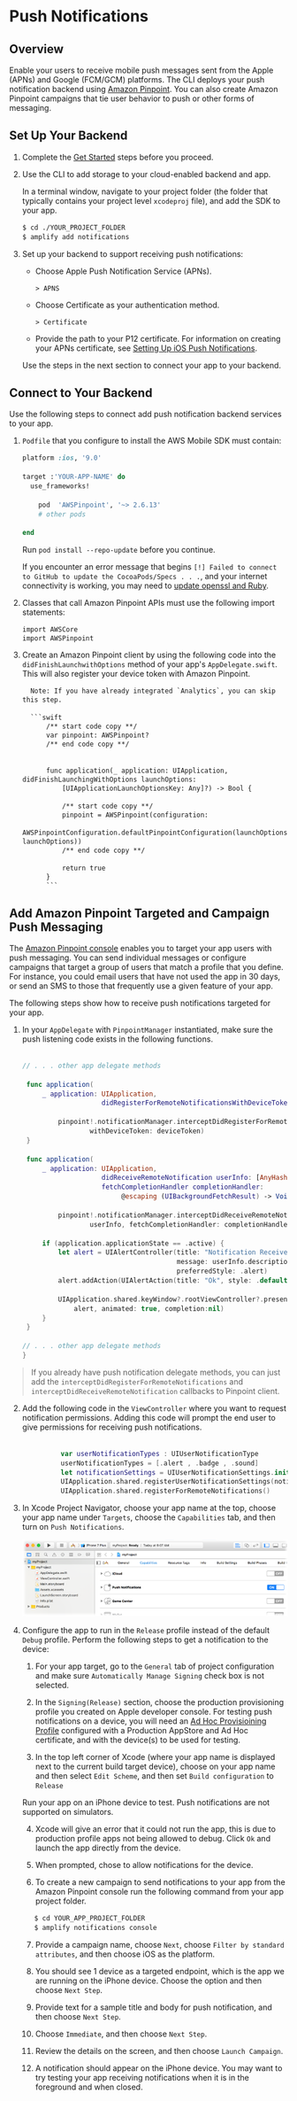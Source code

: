 # Push Notifications

## Overview

Enable your users to receive mobile push messages sent from the Apple (APNs) and Google (FCM/GCM) platforms. The CLI deploys your push notification backend using [Amazon Pinpoint](http://docs.aws.amazon.com/pinpoint/latest/developerguide/).
You can also create Amazon Pinpoint campaigns that tie user behavior to push or other forms of messaging.

## Set Up Your Backend

1. Complete the [Get Started](./start) steps before you proceed.

2. Use the CLI to add storage to your cloud-enabled backend and app.

    In a terminal window, navigate to your project folder (the folder that typically contains your project level `xcodeproj` file), and add the SDK to your app.

    ```bash
    $ cd ./YOUR_PROJECT_FOLDER
    $ amplify add notifications
    ```

3. Set up your backend to support receiving push notifications:

    - Choose Apple Push Notification Service (APNs).

       ```
       > APNS
       ```

    - Choose Certificate as your authentication method.

       ```
       > Certificate
       ```

    - Provide the path to your P12 certificate. For information on creating your APNs certificate, see [Setting Up iOS Push Notifications](http://docs.aws.amazon.com/pinpoint/latest/developerguide/apns-setup.html).

   Use the steps in the next section to connect your app to your backend.


## Connect to Your Backend

Use the following steps to connect add push notification backend services to your app.

1. `Podfile` that you configure to install the AWS Mobile SDK must contain:

	```ruby
    platform :ios, '9.0'

    target :'YOUR-APP-NAME' do
      use_frameworks!

        pod  'AWSPinpoint', '~> 2.6.13'
        # other pods

    end
	```

	Run `pod install --repo-update` before you continue.

	If you encounter an error message that begins `[!] Failed to connect to GitHub to update the CocoaPods/Specs . . .`, and your internet connectivity is working, you may need to [update openssl and Ruby](https://stackoverflow.com/questions/38993527/cocoapods-failed-to-connect-to-github-to-update-the-cocoapods-specs-specs-repo/48962041#48962041).

2. Classes that call Amazon Pinpoint APIs must use the following import statements:

	```
	import AWSCore
	import AWSPinpoint
	```

3. Create an Amazon Pinpoint client by using the following code into the
         `didFinishLaunchwithOptions` method of your app's `AppDelegate.swift`. This
         will also register your device token with Amazon Pinpoint.

         Note: If you have already integrated `Analytics`, you can skip this step.

         ```swift
             /** start code copy **/
             var pinpoint: AWSPinpoint?
             /** end code copy **/


             func application(_ application: UIApplication, didFinishLaunchingWithOptions launchOptions:
                 [UIApplicationLaunchOptionsKey: Any]?) -> Bool {

                 /** start code copy **/
                 pinpoint = AWSPinpoint(configuration:
                         AWSPinpointConfiguration.defaultPinpointConfiguration(launchOptions: launchOptions))
                 /** end code copy **/

                 return true
             }
             ```

## Add Amazon Pinpoint Targeted and Campaign Push Messaging

The [Amazon Pinpoint console](https://console.aws.amazon.com/pinpoint/) enables you to target your app users with push messaging. You can send individual messages or configure campaigns that target a group of users that match a profile that you define.
For instance, you could email users that have not used the app in 30 days, or send an SMS to those that frequently use a given feature of your app.

The following steps show how to receive push notifications targeted for your app.

1. In your `AppDelegate` with `PinpointManager` instantiated, make sure the push
         listening code exists in the following functions.

    ```swift

    // . . . other app delegate methods

     func application(
         _ application: UIApplication,
                        didRegisterForRemoteNotificationsWithDeviceToken deviceToken: Data) {

             pinpoint!.notificationManager.interceptDidRegisterForRemoteNotifications(
                     withDeviceToken: deviceToken)
     }

     func application(
         _ application: UIApplication,
                        didReceiveRemoteNotification userInfo: [AnyHashable: Any],
                        fetchCompletionHandler completionHandler:
                             @escaping (UIBackgroundFetchResult) -> Void) {

             pinpoint!.notificationManager.interceptDidReceiveRemoteNotification(
                     userInfo, fetchCompletionHandler: completionHandler)

         if (application.applicationState == .active) {
             let alert = UIAlertController(title: "Notification Received",
                                           message: userInfo.description,
                                           preferredStyle: .alert)
             alert.addAction(UIAlertAction(title: "Ok", style: .default, handler: nil))

             UIApplication.shared.keyWindow?.rootViewController?.present(
                 alert, animated: true, completion:nil)
         }
     }

    // . . . other app delegate methods
    }
    ```

> If you already have push notification delegate methods, you can just add the `interceptDidRegisterForRemoteNotifications` and `interceptDidReceiveRemoteNotification` callbacks to Pinpoint client.

2. Add the following code in the `ViewController` where you want to request notification permissions. Adding this code will prompt the end user to give permissions for receiving push notifications.

```swift

             var userNotificationTypes : UIUserNotificationType
             userNotificationTypes = [.alert , .badge , .sound]
             let notificationSettings = UIUserNotificationSettings.init(types: userNotificationTypes, categories: nil)
             UIApplication.shared.registerUserNotificationSettings(notificationSettings)
             UIApplication.shared.registerForRemoteNotifications()
```

3. In Xcode Project Navigator, choose your app name at the top, choose your app name under `Targets`, choose the `Capabilities` tab, and then turn on `Push Notifications`.

    ![Image of turning on Push Notifications capabilities in Xcode](images/xcode-turn-on-push-notification.png)

4. Configure the app to run in the `Release` profile instead of the default `Debug` profile. Perform the following steps to get a notification to the device:

    1. For your app target, go to the `General` tab of project configuration and make sure `Automatically Manage Signing` check box is not selected.

    2. In the `Signing(Release)` section, choose the production provisioning profile you created on Apple developer console. For testing push notifications on a device, you will need an [Ad Hoc Provisioining Profile](https://help.apple.com/xcode/mac/current/#/dev4335bfd3d) configured with a Production AppStore and Ad Hoc certificate, and with the device(s) to be used for testing.

    3. In the top left corner of Xcode (where your app name is displayed next to the current build target device), choose on your app name and then select `Edit Scheme`, and then set `Build configuration` to `Release`

    Run your app on an iPhone device to test. Push notifications are not supported on simulators.

    4. Xcode will give an error that it could not run the app, this is due to production profile apps not being allowed to debug. Click `Ok` and launch the app directly from the device.

    5. When prompted, chose to allow notifications for the device.

    6. To create a new campaign to send notifications to your app from the Amazon Pinpoint console run the following command from your app project folder.

    ```bash
       $ cd YOUR_APP_PROJECT_FOLDER
       $ amplify notifications console
    ```

    7. Provide a campaign name, choose `Next`, choose `Filter by standard attributes`, and then choose iOS as the platform.

    8. You should see 1 device as a targeted endpoint, which is the app we are running on the iPhone device. Choose the option and then choose `Next Step`.

    9. Provide text for a sample title and body for push notification, and then choose `Next Step`.

    10. Choose `Immediate`, and then choose `Next Step`.

    11. Review the details on the screen, and then choose `Launch Campaign`.

    12. A notification should appear on the iPhone device. You may want to try testing your app receiving notifications when it is in the foreground and when closed.
